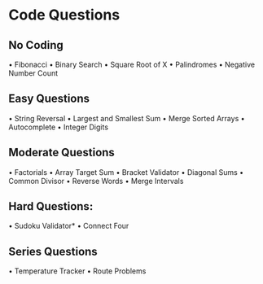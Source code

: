 # Code Questions

## No Coding
• Fibonacci
• Binary Search
• Square Root of X
• Palindromes
• Negative Number Count

## Easy Questions
• String Reversal
• Largest and Smallest Sum
• Merge Sorted Arrays
• Autocomplete
• Integer Digits

## Moderate Questions
• Factorials
• Array Target Sum
• Bracket Validator
• Diagonal Sums
• Common Divisor
• Reverse Words
• Merge Intervals

## Hard Questions:
• Sudoku Validator*
• Connect Four

## Series Questions
• Temperature Tracker
• Route Problems
